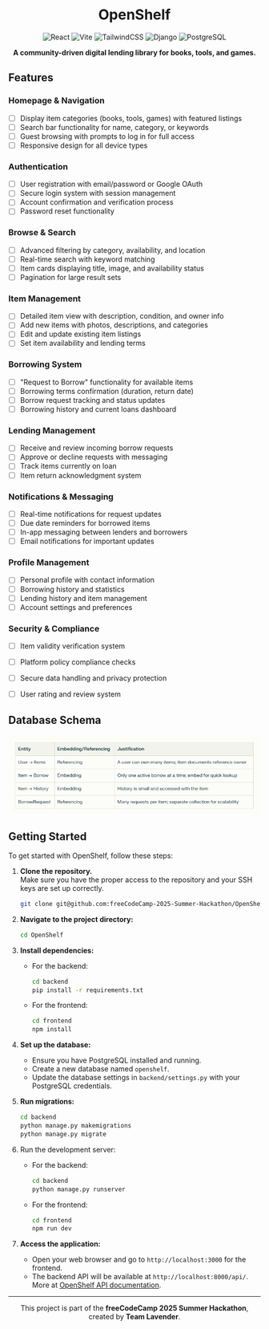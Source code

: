 <div align="center">

# OpenShelf

![React](https://img.shields.io/badge/React-20232A?style=flat-square&logo=react&logoColor=61DAFB)
![Vite](https://img.shields.io/badge/Vite-646CFF?style=flat-square&logo=vite&logoColor=white)
![TailwindCSS](https://img.shields.io/badge/Tailwind_CSS-38B2AC?style=flat-square&logo=tailwind-css&logoColor=white)
![Django](https://img.shields.io/badge/Django-092E20?style=flat-square&logo=django&logoColor=white)
![PostgreSQL](https://img.shields.io/badge/PostgreSQL-4169E1?style=flat-square&logo=postgresql&logoColor=white)

**A community-driven digital lending library for books, tools, and games.**

</div>

## Features

### Homepage & Navigation
- [ ] Display item categories (books, tools, games) with featured listings
- [ ] Search bar functionality for name, category, or keywords
- [ ] Guest browsing with prompts to log in for full access
- [ ] Responsive design for all device types

### Authentication
- [ ] User registration with email/password or Google OAuth
- [ ] Secure login system with session management
- [ ] Account confirmation and verification process
- [ ] Password reset functionality

### Browse & Search
- [ ] Advanced filtering by category, availability, and location
- [ ] Real-time search with keyword matching
- [ ] Item cards displaying title, image, and availability status
- [ ] Pagination for large result sets

### Item Management
- [ ] Detailed item view with description, condition, and owner info
- [ ] Add new items with photos, descriptions, and categories
- [ ] Edit and update existing item listings
- [ ] Set item availability and lending terms

### Borrowing System
- [ ] "Request to Borrow" functionality for available items
- [ ] Borrowing terms confirmation (duration, return date)
- [ ] Borrow request tracking and status updates
- [ ] Borrowing history and current loans dashboard

### Lending Management
- [ ] Receive and review incoming borrow requests
- [ ] Approve or decline requests with messaging
- [ ] Track items currently on loan
- [ ] Item return acknowledgment system

### Notifications & Messaging
- [ ] Real-time notifications for request updates
- [ ] Due date reminders for borrowed items
- [ ] In-app messaging between lenders and borrowers
- [ ] Email notifications for important updates

### Profile Management
- [ ] Personal profile with contact information
- [ ] Borrowing history and statistics
- [ ] Lending history and item management
- [ ] Account settings and preferences

### Security & Compliance
- [ ] Item validity verification system
- [ ] Platform policy compliance checks
- [ ] Secure data handling and privacy protection
- [ ] User rating and review system


## Database Schema
![OpenShelf Database Relationships](OpenShelfDatabase.PNG)


## Getting Started
To get started with OpenShelf, follow these steps:

1. **Clone the repository.**  
   Make sure you have the proper access to the repository and your SSH keys are set up correctly.
   ```bash
   git clone git@github.com:freeCodeCamp-2025-Summer-Hackathon/OpenShelf.git

   ```
2. **Navigate to the project directory:**
   ```bash
   cd OpenShelf
   ```

3. **Install dependencies:**
   - For the backend:
     ```bash
     cd backend
     pip install -r requirements.txt
     ```
   - For the frontend:
     ```bash
     cd frontend
     npm install
     ```  

4. **Set up the database:**
   - Ensure you have PostgreSQL installed and running.
   - Create a new database named `openshelf`.
   - Update the database settings in `backend/settings.py` with your PostgreSQL credentials.  

5. **Run migrations:**
   ```bash
   cd backend
   python manage.py makemigrations
   python manage.py migrate
   ```
6. Run the development server:
   - For the backend:
     ```bash
     cd backend
     python manage.py runserver
     ```
   - For the frontend:
     ```bash
     cd frontend
     npm run dev
     ```

7. **Access the application:**
   - Open your web browser and go to `http://localhost:3000` for the frontend.
   - The backend API will be available at `http://localhost:8000/api/`. More at [OpenShelf API documentation](backend/README.md).

---

<div align="center">
  This project is part of the <strong>freeCodeCamp 2025 Summer Hackathon</strong>, created by <strong>Team Lavender</strong>.
</div>